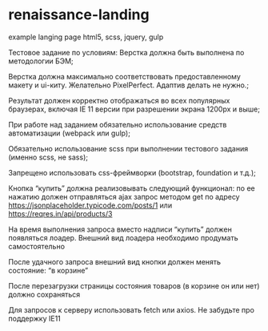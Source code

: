 # renaissance-landing
example langing page html5, scss, jquery, gulp

Тестовое задание по условиям:
Верстка должна быть выполнена по методологии БЭМ;

Верстка должна максимально соответствовать предоставленному макету и ui-киту. Желательно PixelPerfect. Адаптив делать не нужно.;

Результат должен корректно отображаться во всех популярных браузерах, включая IE 11 версии при разрешении экрана 1200px и выше;

При работе над заданием обязательно использование средств автоматизации (webpack или gulp);

Обязательно использование scss при выполнении тестового задания (именно scss, не sass);

Запрещено использовать css-фреймворки (bootstrap, foundation и т.д.);

Кнопка “купить” должна реализовывать следующий функционал:
по ее нажатию должен отправляться ajax запрос методом get по адресу https://jsonplaceholder.typicode.com/posts/1 или https://reqres.in/api/products/3

На время выполнения запроса вместо надписи “купить” должен появляться лоадер. Внешний вид лоадера необходимо продумать самостоятельно

После удачного запроса внешний вид кнопки должен менять состояние: “в корзине”

После перезагрузки страницы состояния товаров (в корзине он или нет) должно сохраняться

Для запросов к серверу использовать fetch или axios. Не забудьте про поддержку IE11

